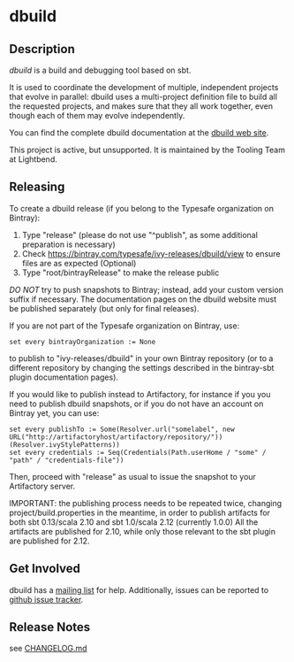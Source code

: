 # dbuild

## Description

*dbuild* is a build and debugging tool based on sbt.

It is used to coordinate the development of multiple, independent projects
that evolve in parallel: dbuild uses a multi-project definition file to build
all the requested projects, and makes sure that they all work together, even
though each of them may evolve independently.

You can find the complete dbuild documentation at the
[dbuild web site](http://typesafehub.github.com/dbuild).

This project is active, but unsupported. It is maintained by the Tooling Team at Lightbend.

## Releasing

To create a dbuild release (if you belong to the Typesafe organization on Bintray):

1. Type "release"  (please do not use "^publish", as some additional preparation is necessary)
2. Check https://bintray.com/typesafe/ivy-releases/dbuild/view to ensure files are as expected (Optional)
3. Type "root/bintrayRelease" to make the release public

*DO NOT* try to push snapshots to Bintray; instead, add your custom version
suffix if necessary. The documentation pages on the dbuild website must be
published separately (but only for final releases).

If you are not part of the Typesafe organization on Bintray, use:

    set every bintrayOrganization := None

to publish to "ivy-releases/dbuild" in your own Bintray repository
(or to a different repository by changing the settings described
in the bintray-sbt plugin documentation pages).

If you would like to publish instead to Artifactory, for instance if you
you need to publish dbuild snapshots, or if you do not have an account on
Bintray yet, you can use:

    set every publishTo := Some(Resolver.url("somelabel", new URL("http://artifactoryhost/artifactory/repository/"))(Resolver.ivyStylePatterns))
    set every credentials := Seq(Credentials(Path.userHome / "some" / "path" / "credentials-file"))

Then, proceed with "release" as usual to issue the snapshot to your Artifactory server.

IMPORTANT: the publishing process needs to be repeated twice, changing
project/build.properties in the meantime, in order to publish artifacts
for both sbt 0.13/scala 2.10 and sbt 1.0/scala 2.12 (currently 1.0.0)
All the artifacts are published for 2.10, while only those relevant to
the sbt plugin are published for 2.12.

## Get Involved

dbuild has a [mailing list](http://groups.google.com/d/forum/dbuild) for help.  Additionally, issues can be
reported to [github issue tracker](https://github.com/typesafehub/dbuild/issues).

## Release Notes

see [CHANGELOG.md](CHANGELOG.md)
